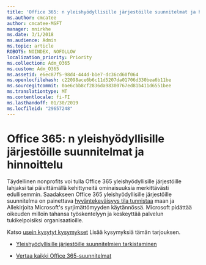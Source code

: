```yaml
---
title: 'Office 365: n yleishyödyllisille järjestöille suunnitelmat ja hinnoittelu'
ms.author: cmcatee
author: cmcatee-MSFT
manager: mnirkhe
ms.date: 3/1/2018
ms.audience: Admin
ms.topic: article
ROBOTS: NOINDEX, NOFOLLOW
localization_priority: Priority
ms.collection: Adm_O365
ms.custom: Adm_O365
ms.assetid: e6ec87f5-98d4-444d-b1e7-dc36cd60f064
ms.openlocfilehash: c22098ace6b6c11d5207da01706d330bea6b11be
ms.sourcegitcommit: 0ae6cbb8cf2836da98300767ed81b411d6551bee
ms.translationtype: MT
ms.contentlocale: fi-FI
ms.lasthandoff: 01/30/2019
ms.locfileid: "29657248"
---
```

# <a name="office-365-for-nonprofit-plans-and-pricing"></a>Office 365: n yleishyödyllisille järjestöille suunnitelmat ja hinnoittelu

Täydellinen nonprofits voi tulla Office 365 yleishyödyllisille järjestöille lahjaksi tai päivittämällä kehittyneitä ominaisuuksia merkittävästi edullisemmin. Saadakseen Office 365 yleishyödyllisille järjestöille suunnitelma on painettava [hyväntekeväisyys tila tunnistaa](https://go.microsoft.com/fwlink/p/?LinkID=330253) maan ja Allekirjoita Microsoft's syrjimättömyyden käytännössä. Microsoft pidättää oikeuden milloin tahansa työskentelyyn ja keskeyttää palvelun tukikelpoisiksi organisaatioille. 
  
Katso [usein kysytyt kysymykset](https://products.office.com/nonprofit/office-365-nonprofit) Lisää kysymyksiä tämän tarjouksen. 
  
- [Yleishyödyllisille järjestöille suunnitelmien tarkistaminen](https://products.office.com/nonprofit/office-365-nonprofit-plans-and-pricing?tab=1)
    
- [Vertaa kaikki Office 365-suunnitelmat](https://products.office.com/business/compare-more-office-365-for-business-plans)
    

